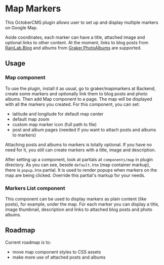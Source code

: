 # Map Markers

This OctoberCMS plugin allows user to set up and display multiple markers on Google Map.

Aside coordinates, each marker can have a title, attached image and optional links to other content.
At the moment, links to blog posts from [RainLab.Blog](https://octobercms.com/plugin/rainlab-blog) and albums from [Graker.PhotoAlbums](https://github.com/graker/photoalbums) are supported.

## Usage

### Map component

To use the plugin, install it as usual, go to graker/mapmarkers at Backend, create some markers and optionally link them to blog posts and photo albums.
Then add Map component to a page. The map will be displayed with all the markers you created.
For this component, you can set:

* latitude and longitude for default map center
* default map zoom
* custom map marker icon (full path to file)
* post and album pages (needed if you want to attach posts and albums to markers)

Attaching posts and albums to markers is totally optional. If you have no need for it, you still can create markers with a title, image and description.

After setting up a component, look at partials at `components/map` in plugin directory. 
As you can see, beside `default.htm` (map container markup), there is `popup.htm` partial. 
It is used to render popups when markers on the map are being clicked. Override this partial's markup for your needs.

### Markers List component

This component can be used to display markers as plain content (like posts), for example, under the map. 
For each marker you can display a title, image thumbnail, description and links to attached blog posts and photo albums. 

## Roadmap

Current roadmap is to:

* move map component styles to CSS assets 
* make more use of attached posts and albums

